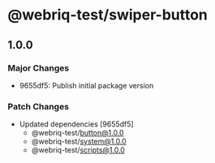 # @webriq-test/swiper-button

## 1.0.0

### Major Changes

- 9655df5: Publish initial package version

### Patch Changes

- Updated dependencies [9655df5]
  - @webriq-test/button@1.0.0
  - @webriq-test/system@1.0.0
  - @webriq-test/scripts@1.0.0
